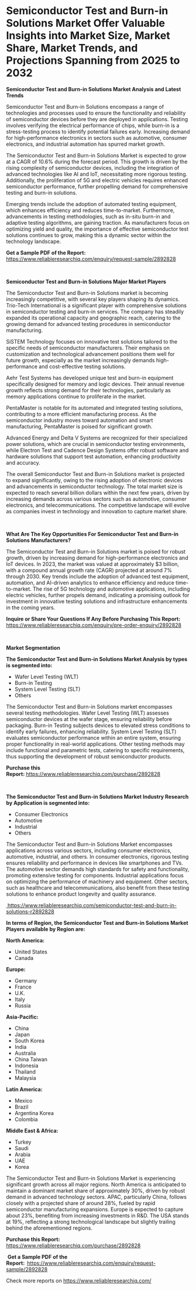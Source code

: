 <p><h1>Semiconductor Test and Burn-in Solutions Market Offer Valuable Insights into Market Size, Market Share, Market Trends, and Projections Spanning from 2025 to 2032</h1></p><p><strong>Semiconductor Test and Burn-in Solutions Market Analysis and Latest Trends</strong></p>
<p><p>Semiconductor Test and Burn-in Solutions encompass a range of technologies and processes used to ensure the functionality and reliability of semiconductor devices before they are deployed in applications. Testing involves verifying the electrical performance of chips, while burn-in is a stress-testing process to identify potential failures early. Increasing demand for high-performance electronics in sectors such as automotive, consumer electronics, and industrial automation has spurred market growth.</p><p>The Semiconductor Test and Burn-in Solutions Market is expected to grow at a CAGR of 10.6% during the forecast period. This growth is driven by the rising complexity of semiconductor devices, including the integration of advanced technologies like AI and IoT, necessitating more rigorous testing. Additionally, the proliferation of 5G and electric vehicles requires enhanced semiconductor performance, further propelling demand for comprehensive testing and burn-in solutions. </p><p>Emerging trends include the adoption of automated testing equipment, which enhances efficiency and reduces time-to-market. Furthermore, advancements in testing methodologies, such as in-situ burn-in and adaptive testing algorithms, are gaining traction. As manufacturers focus on optimizing yield and quality, the importance of effective semiconductor test solutions continues to grow, making this a dynamic sector within the technology landscape.</p></p>
<p><strong>Get a Sample PDF of the Report:&nbsp;</strong> <a href="https://www.reliableresearchiq.com/enquiry/request-sample/2892828?utm_campaign=2463&utm_medium=2&utm_source=Github&utm_content=ia&utm_term=15032025&utm_id=semiconductor-test-and-burn-in-solutions">https://www.reliableresearchiq.com/enquiry/request-sample/2892828</a></p>
<p>&nbsp;</p>
<p><strong>Semiconductor Test and Burn-in Solutions Major Market Players</strong></p>
<p><p>The Semiconductor Test and Burn-in Solutions market is becoming increasingly competitive, with several key players shaping its dynamics. Trio-Tech International is a significant player with comprehensive solutions in semiconductor testing and burn-in services. The company has steadily expanded its operational capacity and geographic reach, catering to the growing demand for advanced testing procedures in semiconductor manufacturing.</p><p>SiSTEM Technology focuses on innovative test solutions tailored to the specific needs of semiconductor manufacturers. Their emphasis on customization and technological advancement positions them well for future growth, especially as the market increasingly demands high-performance and cost-effective testing solutions.</p><p>Aehr Test Systems has developed unique test and burn-in equipment specifically designed for memory and logic devices. Their annual revenue growth reflects strong demand for their technologies, particularly as memory applications continue to proliferate in the market.</p><p>PentaMaster is notable for its automated and integrated testing solutions, contributing to a more efficient manufacturing process. As the semiconductor industry moves toward automation and smart manufacturing, PentaMaster is poised for significant growth.</p><p>Advanced Energy and Delta V Systems are recognized for their specialized power solutions, which are crucial in semiconductor testing environments, while Electron Test and Cadence Design Systems offer robust software and hardware solutions that support test automation, enhancing productivity and accuracy.</p><p>The overall Semiconductor Test and Burn-in Solutions market is projected to expand significantly, owing to the rising adoption of electronic devices and advancements in semiconductor technology. The total market size is expected to reach several billion dollars within the next few years, driven by increasing demands across various sectors such as automotive, consumer electronics, and telecommunications. The competitive landscape will evolve as companies invest in technology and innovation to capture market share.</p></p>
<p>&nbsp;</p>
<p><strong>What Are The Key Opportunities For Semiconductor Test and Burn-in Solutions Manufacturers?</strong></p>
<p><p>The Semiconductor Test and Burn-in Solutions market is poised for robust growth, driven by increasing demand for high-performance electronics and IoT devices. In 2023, the market was valued at approximately $3 billion, with a compound annual growth rate (CAGR) projected at around 7% through 2030. Key trends include the adoption of advanced test equipment, automation, and AI-driven analytics to enhance efficiency and reduce time-to-market. The rise of 5G technology and automotive applications, including electric vehicles, further propels demand, indicating a promising outlook for investment in innovative testing solutions and infrastructure enhancements in the coming years.</p></p>
<p><strong>Inquire or Share Your Questions If Any Before Purchasing This Report:</strong> <a href="https://www.reliableresearchiq.com/enquiry/pre-order-enquiry/2892828?utm_campaign=2463&utm_medium=2&utm_source=Github&utm_content=ia&utm_term=15032025&utm_id=semiconductor-test-and-burn-in-solutions">https://www.reliableresearchiq.com/enquiry/pre-order-enquiry/2892828</a></p>
<p>&nbsp;</p>
<p><strong>Market Segmentation</strong></p>
<p><strong>The Semiconductor Test and Burn-in Solutions Market Analysis by types is segmented into:</strong></p>
<p><ul><li>Wafer Level Testing (WLT)</li><li>Burn-in Testing</li><li>System Level Testing (SLT)</li><li>Others</li></ul></p>
<p><p>The Semiconductor Test and Burn-in Solutions market encompasses several testing methodologies. Wafer Level Testing (WLT) assesses semiconductor devices at the wafer stage, ensuring reliability before packaging. Burn-in Testing subjects devices to elevated stress conditions to identify early failures, enhancing reliability. System Level Testing (SLT) evaluates semiconductor performance within an entire system, ensuring proper functionality in real-world applications. Other testing methods may include functional and parametric tests, catering to specific requirements, thus supporting the development of robust semiconductor products.</p></p>
<p><strong>Purchase this Report:&nbsp;</strong><a href="https://www.reliableresearchiq.com/purchase/2892828?utm_campaign=2463&utm_medium=2&utm_source=Github&utm_content=ia&utm_term=15032025&utm_id=semiconductor-test-and-burn-in-solutions">https://www.reliableresearchiq.com/purchase/2892828</a></p>
<p>&nbsp;</p>
<p><strong>The Semiconductor Test and Burn-in Solutions Market Industry Research by Application is segmented into:</strong></p>
<p><ul><li>Consumer Electronics</li><li>Automotive</li><li>Industrial</li><li>Others</li></ul></p>
<p><p>The Semiconductor Test and Burn-in Solutions Market encompasses applications across various sectors, including consumer electronics, automotive, industrial, and others. In consumer electronics, rigorous testing ensures reliability and performance in devices like smartphones and TVs. The automotive sector demands high standards for safety and functionality, promoting extensive testing for components. Industrial applications focus on optimizing the performance of machinery and equipment. Other sectors, such as healthcare and telecommunications, also benefit from these testing solutions to enhance product longevity and quality assurance.</p></p>
<p><a href="https://www.reliableresearchiq.com/semiconductor-test-and-burn-in-solutions-r2892828?utm_campaign=2463&utm_medium=2&utm_source=Github&utm_content=ia&utm_term=15032025&utm_id=semiconductor-test-and-burn-in-solutions">&nbsp;https://www.reliableresearchiq.com/semiconductor-test-and-burn-in-solutions-r2892828</a></p>
<p><strong>In terms of Region, the Semiconductor Test and Burn-in Solutions Market Players available by Region are:</strong></p>
<p>
    <p> <strong> North America: </strong>
        <ul>
            <li>United States</li>
            <li>Canada</li>
        </ul>
        </p> 
    <p> <strong> Europe: </strong>
        <ul>
            <li>Germany</li>
            <li>France</li>
            <li>U.K.</li>
            <li>Italy</li>
            <li>Russia</li>
        </ul>
        </p> 
    <p> <strong> Asia-Pacific: </strong>
        <ul>
            <li>China</li>
            <li>Japan</li>
            <li>South Korea</li>
            <li>India</li>
            <li>Australia</li>
            <li>China Taiwan</li>
            <li>Indonesia</li>
            <li>Thailand</li>
            <li>Malaysia</li>
        </ul>
        </p> 
    <p> <strong> Latin America: </strong>
        <ul>
            <li>Mexico</li>
            <li>Brazil</li>
            <li>Argentina Korea</li>
            <li>Colombia</li>
        </ul>
        </p> 
    <p> <strong> Middle East & Africa: </strong>
        <ul>
            <li>Turkey</li>
            <li>Saudi</li>
            <li>Arabia</li>
            <li>UAE</li>
            <li>Korea</li>
        </ul>
    </p>
    </p>
<p><p>The Semiconductor Test and Burn-in Solutions Market is experiencing significant growth across all major regions. North America is anticipated to maintain a dominant market share of approximately 30%, driven by robust demand in advanced technology sectors. APAC, particularly China, follows closely with a projected share of around 28%, fueled by rapid semiconductor manufacturing expansions. Europe is expected to capture about 23%, benefiting from increasing investments in R&D. The USA stands at 19%, reflecting a strong technological landscape but slightly trailing behind the aforementioned regions.</p></p>
<p><strong>Purchase this Report: </strong><a href="https://www.reliableresearchiq.com/purchase/2892828?utm_campaign=2463&utm_medium=2&utm_source=Github&utm_content=ia&utm_term=15032025&utm_id=semiconductor-test-and-burn-in-solutions">https://www.reliableresearchiq.com/purchase/2892828</a></p>
<p>&nbsp;<strong>Get a Sample PDF of the Report:&nbsp;&nbsp;</strong><a href="https://www.reliableresearchiq.com/enquiry/request-sample/2892828?utm_campaign=2463&utm_medium=2&utm_source=Github&utm_content=ia&utm_term=15032025&utm_id=semiconductor-test-and-burn-in-solutions">https://www.reliableresearchiq.com/enquiry/request-sample/2892828</a></p>
<p><strong></strong></p>
<p>Check more reports on <a href="https://www.reliableresearchiq.com/?utm_campaign=2463&utm_medium=2&utm_source=Github&utm_content=ia&utm_term=15032025&utm_id=semiconductor-test-and-burn-in-solutions">https://www.reliableresearchiq.com/</a></p>